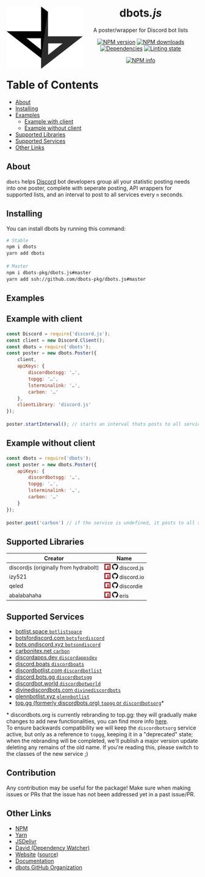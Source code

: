 <div align="center">
  <p>
    <img src="static/logo.png" alt="dbots logo" width="200" align="left" />
  </p>
  <h1>dbots<i>.js</i></h1>
  <p>A poster/wrapper for Discord bot lists</p>
  <p>
    <a href="https://www.npmjs.com/package/dbots"><img src="https://img.shields.io/npm/v/dbots.svg?maxAge=3600" alt="NPM version" /></a>
    <a href="https://www.npmjs.com/package/dbots"><img src="https://img.shields.io/npm/dt/dbots.svg?maxAge=3600" alt="NPM downloads" /></a>
    <a href="https://david-dm.org/dbots-pkg/dbots.js"><img src="https://img.shields.io/david/dbots-pkg/dbots.js.svg?maxAge=3600" alt="Dependencies" /></a>
    <a href="https://github.com/dbots-pkg/dbots.js/actions"><img src="https://github.com/dbots-pkg/dbots.js/workflows/Lint%20source%20code/badge.svg?branch=master" alt="Linting state" /></a>
  </p>
  <p>
    <a href="https://nodei.co/npm/dbots/"><img src="https://nodei.co/npm/dbots.png" alt="NPM info" /></a>
  </p>
</div>

# Table of Contents
- [About](#about)
- [Installing](#installing)
- [Examples](#examples)
  - [Example with client](#example-with-client)
  - [Example without client](#example-without-client)
- [Supported Libraries](#supported-libraries)
- [Supported Services](#supported-services)
- [Other Links](#other-links)

## About
`dbots` helps [Discord](https://discordapp.com) bot developers group all your statistic posting needs into one poster, complete with seperate posting, API wrappers for supported lists, and an interval to post to all services every `n` seconds.

## Installing
You can install dbots by running this command:
```sh
# Stable
npm i dbots
yarn add dbots

# Master
npm i dbots-pkg/dbots.js#master
yarn add ssh://github.com/dbots-pkg/dbots.js#master
```

## Examples

## Example with client
```js
const Discord = require('discord.js');
const client = new Discord.Client();
const dbots = require('dbots');
const poster = new dbots.Poster({
    client,
    apiKeys: {
        discordbotsgg: '…',
        topgg: '…',
        lsterminalink: '…',
        carbon: '…'
    },
    clientLibrary: 'discord.js'
});

poster.startInterval(); // starts an interval thats posts to all services every 30 minutes
```

## Example without client
```js
const dbots = require('dbots');
const poster = new dbots.Poster({
    apiKeys: {
        discordbotsgg: '…',
        topgg: '…',
        lsterminalink: '…',
        carbon: '…'
    }
});

poster.post('carbon') // if the service is undefined, it posts to all services provided with a key
```

## Supported Libraries
Creator     | Name
----------- | -----
discordjs (originally from hydrabolt)   | [![npm](static/npm.png)](https://npmjs.com/discord.js) [![GitHub](static/github.png)](https://github.com/discordjs/discord.js) discord.js
izy521      | [![npm](static/npm.png)](https://npmjs.com/discord.io) [![GitHub](static/github.png)](https://github.com/izy521/discord.io) discord.io
qeled       | [![npm](static/npm.png)](https://npmjs.com/discordie) [![GitHub](static/github.png)](https://github.com/qeled/discordie) discordie
abalabahaha | [![npm](static/npm.png)](https://npmjs.com/eris) [![GitHub](static/github.png)](https://github.com/abalabahaha/eris) eris

## Supported Services
 - [botlist.space `botlistspace`](https://botlist.space)
 - [botsfordiscord.com `botsfordiscord`](http://botsfordiscord.com)
 - [bots.ondiscord.xyz `botsondiscord`](http://bots.ondiscord.xyz)
 - [carbonitex.net `carbon`](http://carbonitex.net/discord/bots)
 - [discordapps.dev `discordappsdev`](https://discordapps.dev)
 - [discord.boats `discordboats`](https://discord.boats)
 - [discordbotlist.com `discordbotlist`](https://discordbotlist.com)
 - [discord.bots.gg `discordbotsgg`](https://discord.bots.gg)
 - [discordbot.world `discordbotworld`](https://discordbot.world)
 - [divinediscordbots.com `divinediscordbots`](https://divinediscordbots.com)
 - [glennbotlist.xyz `glennbotlist`](https://glennbotlist.xyz)
 - [top.gg (formerly discordbots.org)  `topgg` or `discordbotsorg`](https://top.gg)*

\* discordbots.org is currently rebranding to top.gg: they will gradually make changes to add new functionalities, you can find more info [here](https://medium.com/discord-bots/announcing-top-gg-the-next-phase-of-discord-bots-2ac3eb3b81bd).  
To ensure backwards compatibility we will keep the `discordbotsorg` service active, but only as a reference to `topgg`, keeping it in a "deprecated" state; when the rebranding will be completed, we'll publish a major version update deleting any remains of the old name. If you're reading this, please switch to the classes of the new service ;)

## Contribution
Any contribution may be useful for the package! Make sure when making issues or PRs that the issue has not been addressed yet in a past issue/PR.

## Other Links
- [NPM](https://npmjs.org/package/dbots)
- [Yarn](https://yarn.pm/dbots)
- [JSDelivr](https://www.jsdelivr.com/package/npm/dbots)
- [David (Dependency Watcher)](https://david-dm.org/dbots-pkg/dbots.js)
- [Website](https://dbots.js.org) ([source](https://github.com/dbots-pkg/dbots-pkg.github.io))
- [Documentation](https://dbots.js.org/#/docs)
- [dbots GitHub Organization](https://github.com/dbots-pkg)
